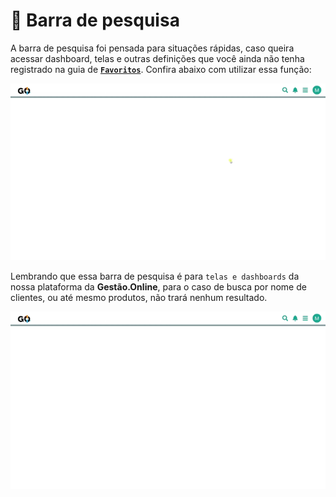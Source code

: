 # 🔎 Barra de pesquisa

A barra de pesquisa foi pensada para situações rápidas, caso queira acessar dashboard, telas e outras definições que você ainda não tenha registrado na guia de **[`Favoritos`](/erp-v2/primeiro_acesso/favoritos.md)**. Confira abaixo com utilizar essa função:

![](/erp-v2/assets/barra_pesquisa.gif)

Lembrando que essa barra de pesquisa é para `telas e dashboards` da nossa plataforma da **Gestão.Online**, para o caso de busca por nome de clientes, ou até mesmo produtos, não trará nenhum resultado.

![](/erp-v2/assets/barra_pesquisa_erro.gif)